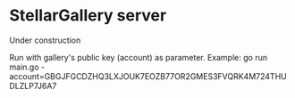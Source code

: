 # StellarGallery server

Under construction

Run with gallery's public key (account) as parameter.
Example:
go run main.go -account=GBGJFGCDZHQ3LXJOUK7EOZB77OR2GMES3FVQRK4M724THUDLZLP7J6A7
